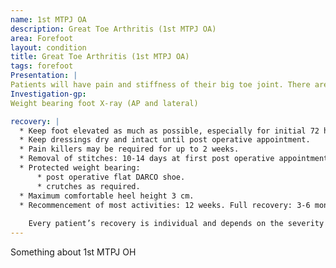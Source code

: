 ```yaml
---
name: 1st MTPJ OA
description: Great Toe Arthritis (1st MTPJ OA)
area: Forefoot
layout: condition
title: Great Toe Arthritis (1st MTPJ OA)
tags: forefoot
Presentation: |
Patients will have pain and stiffness of their big toe joint. There are often prominent bony lumps on the top of their foot (dorsal osteophytes). 
Investigation-gp:
Weight bearing foot X-ray (AP and lateral)

recovery: |
  * Keep foot elevated as much as possible, especially for initial 72 hours
  * Keep dressings dry and intact until post operative appointment.
  * Pain killers may be required for up to 2 weeks.
  * Removal of stitches: 10-14 days at first post operative appointment.
  * Protected weight bearing:
      * post operative flat DARCO shoe.
      * crutches as required.
  * Maximum comfortable heel height 3 cm.  
  * Recommencement of most activities: 12 weeks. Full recovery: 3-6 months.
       
    Every patient’s recovery is individual and depends on the severity of the injury and the complexity of the surgery.
---
```


Something about 1st MTPJ OH